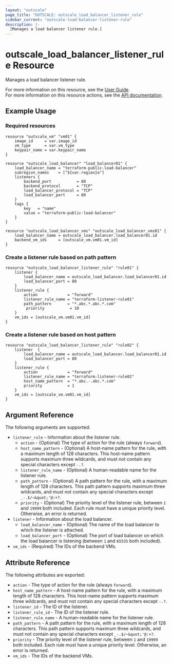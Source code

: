 ```yaml
---
layout: "outscale"
page_title: "OUTSCALE: outscale_load_balancer_listener_rule"
sidebar_current: "outscale-load-balancer-listener-rule"
description: |-
  [Manages a load balancer listener rule.]
---
```


# outscale_load_balancer_listener_rule Resource

Manages a load balancer listener rule.

For more information on this resource, see the [User Guide](https://docs.outscale.com/en/userguide/About-Load-Balancers.html).  
For more information on this resource actions, see the [API documentation](https://docs.outscale.com/api#3ds-outscale-api-listener).

## Example Usage

### Required resources

```hcl
resource "outscale_vm" "vm01" {
    image_id     = var.image_id
    vm_type      = var.vm_type
    keypair_name = var.keypair_name
}

resource "outscale_load_balancer" "load_balancer01" {
    load_balancer_name = "terraform-public-load-balancer"
    subregion_names    = ["${var.region}a"]
    listeners {
        backend_port           = 80
        backend_protocol       = "TCP"
        load_balancer_protocol = "TCP"
        load_balancer_port     = 80
    }
    tags {
        key   = "name"
        value = "terraform-public-load-balancer"
    }
}

resource "outscale_load_balancer_vms" "outscale_load_balancer_vms01" {
    load_balancer_name = outscale_load_balancer.load_balancer01.id
    backend_vm_ids     = [outscale_vm.vm01.vm_id]
}
```

### Create a listener rule based on path pattern

```hcl
resource "outscale_load_balancer_listener_rule" "rule01" {
    listener {
        load_balancer_name = outscale_load_balancer.load_balancer01.id
        load_balancer_port = 80
    }
    listener_rule {
        action             = "forward"
        listener_rule_name = "terraform-listener-rule01"
        path_pattern       = "*.abc.*.abc.*.com"
         priority           = 10
    }
    vm_ids = [outscale_vm.vm01.vm_id]
}
```

### Create a listener rule based on host pattern

```hcl
resource "outscale_load_balancer_listener_rule" "rule02" {
    listener  {
        load_balancer_name = outscale_load_balancer.load_balancer01.id
        load_balancer_port = 80
    }
    listener_rule {
        action             = "forward"
        listener_rule_name = "terraform-listener-rule02"
        host_name_pattern  = "*.abc.-.abc.*.com"
        priority           = 1
    }
    vm_ids = [outscale_vm.vm01.vm_id]
}
```

## Argument Reference

The following arguments are supported:

* `listener_rule` - Information about the listener rule.
    * `action` - (Optional) The type of action for the rule (always `forward`).
    * `host_name_pattern` - (Optional) A host-name pattern for the rule, with a maximum length of 128 characters. This host-name pattern supports maximum three wildcards, and must not contain any special characters except `-.?`.
    * `listener_rule_name` - (Optional) A human-readable name for the listener rule.
    * `path_pattern` - (Optional) A path pattern for the rule, with a maximum length of 128 characters. This path pattern supports maximum three wildcards, and must not contain any special characters except `_-.$/~&quot;'@:+?`.
    * `priority` - (Optional) The priority level of the listener rule, between `1` and `19999` both included. Each rule must have a unique priority level. Otherwise, an error is returned.
* `listener` - Information about the load balancer.
    * `load_balancer_name` - (Optional) The name of the load balancer to which the listener is attached.
    * `load_balancer_port` - (Optional) The port of load balancer on which the load balancer is listening (between `1` and `65535` both included).
* `vm_ids` - (Required) The IDs of the backend VMs.

## Attribute Reference

The following attributes are exported:

* `action` - The type of action for the rule (always `forward`).
* `host_name_pattern` - A host-name pattern for the rule, with a maximum length of 128 characters. This host-name pattern supports maximum three wildcards, and must not contain any special characters except `-.?`.
* `listener_id` - The ID of the listener.
* `listener_rule_id` - The ID of the listener rule.
* `listener_rule_name` - A human-readable name for the listener rule.
* `path_pattern` - A path pattern for the rule, with a maximum length of 128 characters. This path pattern supports maximum three wildcards, and must not contain any special characters except `_-.$/~&quot;'@:+?`.
* `priority` - The priority level of the listener rule, between `1` and `19999` both included. Each rule must have a unique priority level. Otherwise, an error is returned.
* `vm_ids` - The IDs of the backend VMs.

